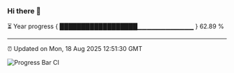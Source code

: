 ### Hi there 👋

⏳ Year progress { ██████████████████▁▁▁▁▁▁▁▁▁▁▁▁ } 62.89 %

---

⏰ Updated on Mon, 18 Aug 2025 12:51:30 GMT

![Progress Bar CI](https://github.com/liununu/liununu/workflows/Progress%20Bar%20CI/badge.svg)
